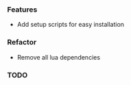 ### Features
- Add setup scripts for easy installation

### Refactor
- Remove all lua dependencies

### TODO
